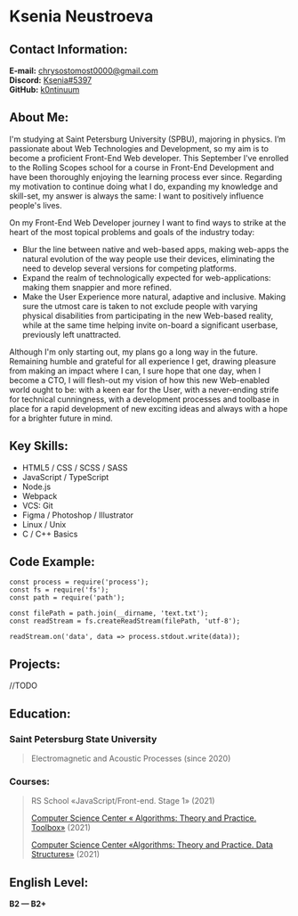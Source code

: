 # **Ksenia Neustroeva**
## Contact Information:
**E-mail:** <chrysostomost0000@gmail.com> \
**Discord:** [Ksenia#5397](https://discord.com/users/777585234324750347) \
**GitHub:** [k0ntinuum](https://github.com/k0ntinuum) 


## About Me:
I'm studying at Saint Petersburg University (SPBU), majoring in physics. I’m passionate about Web Technologies and Development, so my aim is to become a proficient Front-End Web developer. This September I've enrolled to the Rolling Scopes school for a course in Front-End Development and have been thoroughly enjoying the learning process ever since. Regarding my motivation to continue doing what I do, expanding my knowledge and skill-set, my answer is always the same: I want to positively influence people's lives.

On my Front-End Web Developer journey I want to find ways to strike at the heart of the most topical problems and goals of the industry today:
*  Blur the line between native and web-based apps, making web-apps the natural evolution of the way people use their devices, eliminating the need to develop several versions for competing platforms. 
*  Expand the realm of technologically expected for web-applications: making them snappier and more refined.
*  Make the User Experience more natural, adaptive and inclusive. Making sure the utmost care is taken to not exclude people with varying physical disabilities from participating in the new Web-based reality, while at the same time helping invite on-board a significant userbase, previously left unattracted.

Although I'm only starting out, my plans go a long way in the future. Remaining humble and grateful for all experience I get, drawing pleasure from making an impact where I can, I sure hope that one day, when I become a CTO, I will flesh-out my vision of how this new Web-enabled world ought to be: with a keen ear for the User, with a never-ending strife for technical cunningness, with a development processes and toolbase in place for a rapid development of new exciting ideas and always with a hope for a brighter future in mind.

## Key Skills:
* HTML5 / CSS / SCSS / SASS
* JavaScript / TypeScript
* Node.js
* Webpack
* VCS: Git
* Figma / Photoshop / Illustrator
* Linux / Unix
* C / C++ Basics
 
## Code Example:
```
const process = require('process');
const fs = require('fs');
const path = require('path');

const filePath = path.join(__dirname, 'text.txt');
const readStream = fs.createReadStream(filePath, 'utf-8');

readStream.on('data', data => process.stdout.write(data));
```
## Projects:
//TODO

## Education:
### Saint Petersburg State  University
>Electromagnetic and Acoustic Processes (since 2020)
### Courses:
>RS School «JavaScript/Front-end. Stage 1» (2021)
>
>[Computer Science Center «	Algorithms: Theory and Practice. Toolbox»](https://stepik.org/217) (2021)
>
>[Computer Science Center «Algorithms: Theory and Practice. Data Structures»](https://stepik.org/1547) (2021)

## English Level:
**B2 — B2+**

